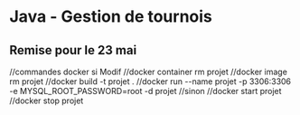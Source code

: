 # Java - Gestion de tournois
## Remise pour le 23 mai

//commandes docker si Modif
		//docker container rm projet
		//docker image rm projet
		//docker build -t projet .
		//docker run --name projet -p 3306:3306 -e MYSQL_ROOT_PASSWORD=root -d projet
//sinon
		//docker start projet
		//docker stop projet
